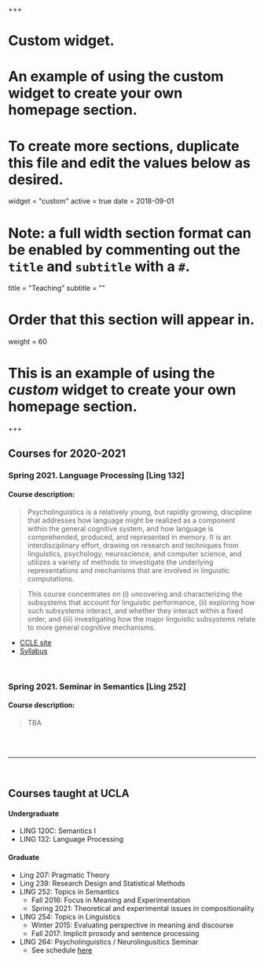 +++
# Custom widget.
# An example of using the custom widget to create your own homepage section.
# To create more sections, duplicate this file and edit the values below as desired.
widget = "custom"
active = true
date = 2018-09-01

# Note: a full width section format can be enabled by commenting out the `title` and `subtitle` with a `#`.
title = "Teaching"
subtitle = ""

# Order that this section will appear in.
weight = 60

# This is an example of using the *custom* widget to create your own homepage section.

+++
## Courses for 2020-2021

###  Spring 2021. Language Processing [Ling 132]

#### Course description:
> Psycholinguistics is a relatively young, but rapidly growing, discipline that addresses how language might be realized as a component within the general cognitive system, and how language is comprehended, produced, and represented in memory. It is an interdisciplinary effort, drawing on research and techniques from linguistics, psychology, neuroscience, and computer science, and utilizes a variety of methods to investigate the underlying representations and mechanisms that are involved in linguistic computations.

> This course concentrates on (i) uncovering and characterizing the subsystems that account for linguistic performance, (ii) exploring how such subsystems interact, and whether they interact within a fixed order, and (iii) investigating how the major linguistic subsystems relate to more general cognitive mechanisms.

- [CCLE site](https://ccle.ucla.edu/course/view/19F-LING132-1)
- [Syllabus](https://ccle.ucla.edu/pluginfile.php/2943309/local_ucla_syllabus/syllabus/61509/LING132_Syllabus_F19%20(Last%20modified%2019-09-17--21-21).pdf)


<br>

###   Spring 2021. Seminar in Semantics [Ling 252]

#### Course description:
> TBA


<br><br>

***
<br>


## Courses taught at UCLA

#### Undergraduate
- LING 120C: Semantics I
- LING 132: Language Processing

#### Graduate
- Ling 207: Pragmatic Theory
- Ling 239: Research Design and Statistical Methods
- LING 252: Topics in Semantics
  - Fall 2016: Focus in Meaning and Experimentation
  - Spring 2021: Theoretical and experimental issues in compositionality
- LING 254: Topics in Linguistics
  - Winter 2015: Evaluating perspective in meaning and discourse
  - Fall 2017: Implicit prosody and sentence processing
- LING 264: Psycholinguistics / Neurolingusitics Seminar
  - See schedule [here](https://linguistics.ucla.edu/psy-sem-schedule/)
